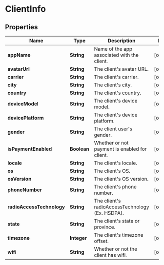 
# ClientInfo

## Properties
Name | Type | Description | Notes
------------ | ------------- | ------------- | -------------
**appName** | **String** | Name of the app associated with the client. |  [optional]
**avatarUrl** | **String** | The client&#39;s avatar URL. |  [optional]
**carrier** | **String** | The client&#39;s carrier. |  [optional]
**city** | **String** | The client&#39;s city. |  [optional]
**country** | **String** | The client&#39;s country. |  [optional]
**deviceModel** | **String** | The client&#39;s device model. |  [optional]
**devicePlatform** | **String** | The client&#39;s device platform. |  [optional]
**gender** | **String** | The client user&#39;s gender. |  [optional]
**isPaymentEnabled** | **Boolean** | Whether or not payment is enabled for client. |  [optional]
**locale** | **String** | The client&#39;s locale. |  [optional]
**os** | **String** | The client&#39;s OS. |  [optional]
**osVersion** | **String** | The client&#39;s OS version. |  [optional]
**phoneNumber** | **String** | The client&#39;s phone number. |  [optional]
**radioAccessTechnology** | **String** | The client&#39;s radioAccessTechnology (Ex. HSDPA). |  [optional]
**state** | **String** | The client&#39;s state or province. |  [optional]
**timezone** | **Integer** | The client&#39;s timezone offset. |  [optional]
**wifi** | **String** | Whether or not the client has wifi. |  [optional]



